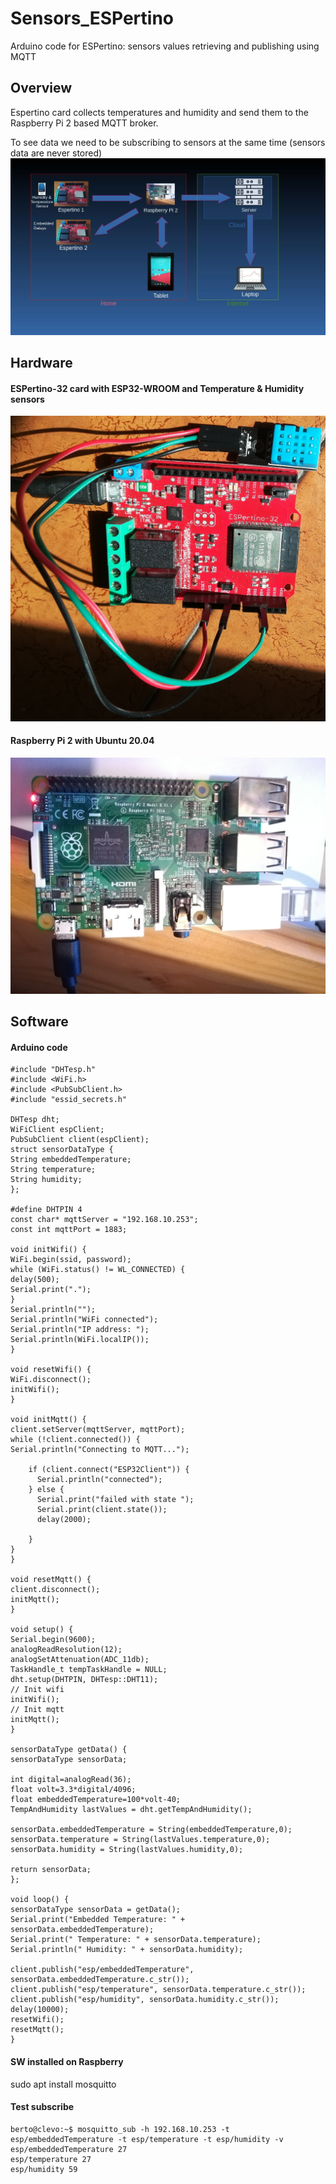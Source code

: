 # Sensors_ESPertino
Arduino code for ESPertino: sensors values retrieving and publishing using MQTT

## Overview
Espertino card collects temperatures and humidity and send them to the Raspberry Pi 2 based MQTT broker.

To see data we need to be subscribing to sensors at the same time (sensors data are never stored)
<img src=schema.jpg>

## Hardware
#### ESPertino-32 card with ESP32-WROOM and Temperature & Humidity sensors
<img src=espertino.jpg>

#### Raspberry Pi 2 with Ubuntu 20.04
<img src=raspberry2.jpg>

## Software
#### Arduino code
```
#include "DHTesp.h"
#include <WiFi.h>
#include <PubSubClient.h>
#include "essid_secrets.h"

DHTesp dht;  
WiFiClient espClient;
PubSubClient client(espClient);
struct sensorDataType {
String embeddedTemperature;
String temperature;
String humidity;
};

#define DHTPIN 4
const char* mqttServer = "192.168.10.253";
const int mqttPort = 1883;

void initWifi() {
WiFi.begin(ssid, password);
while (WiFi.status() != WL_CONNECTED) {
delay(500);
Serial.print(".");
}
Serial.println("");
Serial.println("WiFi connected");
Serial.println("IP address: ");
Serial.println(WiFi.localIP());  
}

void resetWifi() {
WiFi.disconnect();
initWifi();
}

void initMqtt() {
client.setServer(mqttServer, mqttPort);
while (!client.connected()) {
Serial.println("Connecting to MQTT...");

    if (client.connect("ESP32Client")) {
      Serial.println("connected");  
    } else {
      Serial.print("failed with state ");
      Serial.print(client.state());
      delay(2000);
      
    }
}
}

void resetMqtt() {
client.disconnect();
initMqtt();
}

void setup() {
Serial.begin(9600);
analogReadResolution(12);
analogSetAttenuation(ADC_11db);
TaskHandle_t tempTaskHandle = NULL;
dht.setup(DHTPIN, DHTesp::DHT11);
// Init wifi
initWifi();
// Init mqtt
initMqtt();
}

sensorDataType getData() {
sensorDataType sensorData;

int digital=analogRead(36);  
float volt=3.3*digital/4096;
float embeddedTemperature=100*volt-40;
TempAndHumidity lastValues = dht.getTempAndHumidity();

sensorData.embeddedTemperature = String(embeddedTemperature,0);
sensorData.temperature = String(lastValues.temperature,0);
sensorData.humidity = String(lastValues.humidity,0);

return sensorData;   
};

void loop() {
sensorDataType sensorData = getData();
Serial.print("Embedded Temperature: " + sensorData.embeddedTemperature);  
Serial.print(" Temperature: " + sensorData.temperature);
Serial.println(" Humidity: " + sensorData.humidity);

client.publish("esp/embeddedTemperature", sensorData.embeddedTemperature.c_str());
client.publish("esp/temperature", sensorData.temperature.c_str());
client.publish("esp/humidity", sensorData.humidity.c_str());
delay(10000);
resetWifi();
resetMqtt();
}
```

#### SW installed on Raspberry
sudo apt install mosquitto

#### Test subscribe
```
berto@clevo:~$ mosquitto_sub -h 192.168.10.253 -t esp/embeddedTemperature -t esp/temperature -t esp/humidity -v
esp/embeddedTemperature 27
esp/temperature 27
esp/humidity 59
```
